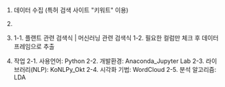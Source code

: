 1. 데이터 수집 (특허 검색 사이트 "키워트" 이용)
2.
3. 1-1. 플랜트 관련 검색식 | 머신러닝 관련 검색식
   1-2. 필요한 컬럼만 체크 후 데이터프레임으로 추출

4. 작업
   2-1. 사용언어: Python
   2-2. 개발환경: Anaconda_Jupyter Lab
   2-3. 라이브러리(NLP): KoNLPy_Okt
   2-4. 시각화 기법: WordCloud
   2-5. 분석 알고리즘: LDA
